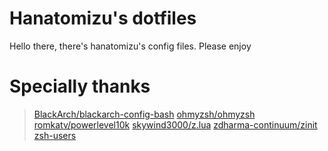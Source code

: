 # Hanatomizu's dotfiles

Hello there, there's hanatomizu's config files. Please enjoy

# Specially thanks

> [BlackArch/blackarch-config-bash](https://github.com/BlackArch/blackarch-config-bash)
> [ohmyzsh/ohmyzsh](https://github.com/ohmyzsh/ohmyzsh)
> [romkatv/powerlevel10k](https://github.com/romkatv/powerlevel10k)
> [skywind3000/z.lua](https://github.com/skywind3000/z.lua)
> [zdharma-continuum/zinit](https://github.com/zdharma-continuum/zinit)
> [zsh-users](https://github.com/zsh-users)